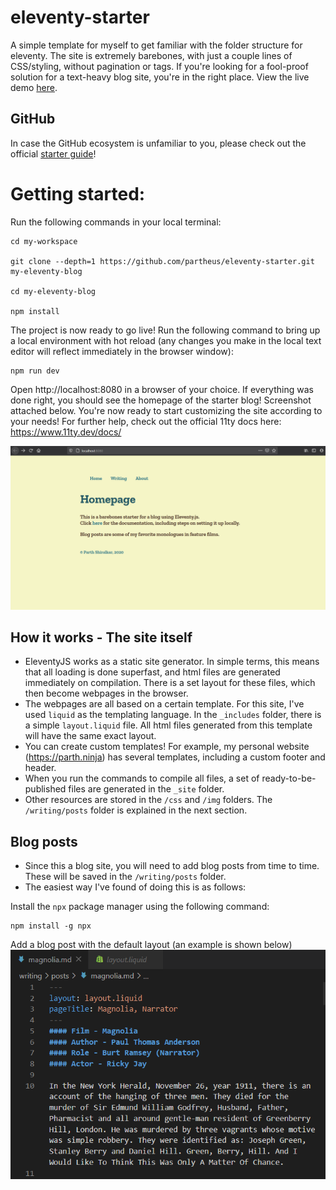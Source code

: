 # eleventy-starter
A simple template for myself to get familiar with the folder structure for eleventy. The site is extremely barebones, with just a couple lines of CSS/styling, without pagination or tags. If you're looking for a fool-proof solution for a text-heavy blog site, you're in the right place. View the live demo [here](https://eleventy-barebones-starter.netlify.app/).

## GitHub
In case the GitHub ecosystem is unfamiliar to you, please check out the official [starter guide](https://guides.github.com/activities/hello-world/)! 

# Getting started:
Run the following commands in your local terminal:

    cd my-workspace
    
    git clone --depth=1 https://github.com/partheus/eleventy-starter.git my-eleventy-blog
    
    cd my-eleventy-blog
    
    npm install

The project is now ready to go live! Run the following command to bring up a local environment with hot reload (any changes you make in the local text editor will reflect immediately in the browser window):

    npm run dev
    
Open http://localhost:8080 in a browser of your choice. If everything was done right, you should see the homepage of the starter blog! Screenshot attached below. You're now ready to start customizing the site according to your needs! For further help, check out the official 11ty docs here: https://www.11ty.dev/docs/

![](/img/homepage-ss.png)

## How it works - The site itself

- EleventyJS works as a static site generator. In simple terms, this means that all loading is done superfast, and html files are generated immediately on compilation. There is a set layout for these files, which then become webpages in the browser. 
- The webpages are all based on a certain template. For this site, I've used `liquid` as the templating language. In the `_includes` folder, there is a simple `layout.liquid` file. All html files generated from this template will have the same exact layout.
- You can create custom templates! For example, my personal website (https://parth.ninja) has several templates, including a custom footer and header.
- When you run the commands to compile all files, a set of ready-to-be-published files are generated in the `_site` folder.
- Other resources are stored in the `/css` and `/img` folders. The `/writing/posts` folder is explained in the next section.

## Blog posts

- Since this a blog site, you will need to add blog posts from time to time. These will be saved in the `/writing/posts` folder.
- The easiest way I've found of doing this is as follows:

Install the `npx` package manager using the following command:

    npm install -g npx

Add a blog post with the default layout (an example is shown below)
![](/img/blog-layout-ss.png)


